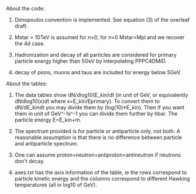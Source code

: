 About the code:

1. Dimopoulos convention is implemented. See equation (3) of the overleaf draft.

2. Mstar = 10TeV is assumed for n>0, for n=0 Mstar=Mpl and we recover the 4d case.

3. Hadronization and decay of all particles are considered for primary particle energy higher than 5GeV by interpolating PPPC4DMID.

4. decay of pions, muons and taus are included for energy below 5GeV.

About the tables:

1. The data tables show dN/dlog10(E_kin)dt (in unit of GeV, or equivalently dNdlog10(x)dt where x=E_kin/Eprimary). To convert them to dN/dE_kindt you may divide them by (log(10)*E_kin). Then if you want them in unit of GeV^-1s^-1 you can divide them further by hbar. The particle energy E=E_kin+m.

2. The spectrum provided is for particle or antiparticle only, not both. A reasonable assumption is that there is no difference between particle and antiparticle spectrum.

3. One can assume proton=neutron=antiproton=antineutron if neutrons don't decay.

4. axes.txt has the axis information of the table, ie the rows correspond to particle kinetic energy and the columns correspond to different Hawking temperatures (all in log10 of GeV).